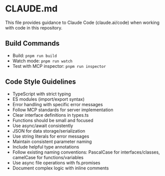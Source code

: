 # CLAUDE.md

This file provides guidance to Claude Code (claude.ai/code) when working with code in this repository.

## Build Commands
- Build: `pnpm run build`
- Watch mode: `pnpm run watch`
- Test with MCP inspector: `pnpm run inspector`

## Code Style Guidelines
- TypeScript with strict typing
- ES modules (import/export syntax)
- Error handling with specific error messages
- Follow MCP standards for server implementation
- Clear interface definitions in types.ts
- Functions should be small and focused
- Use async/await consistently
- JSON for data storage/serialization
- Use string literals for error messages
- Maintain consistent parameter naming
- Include helpful type annotations
- Follow existing naming conventions: PascalCase for interfaces/classes, camelCase for functions/variables
- Use async file operations with fs.promises
- Document complex logic with inline comments